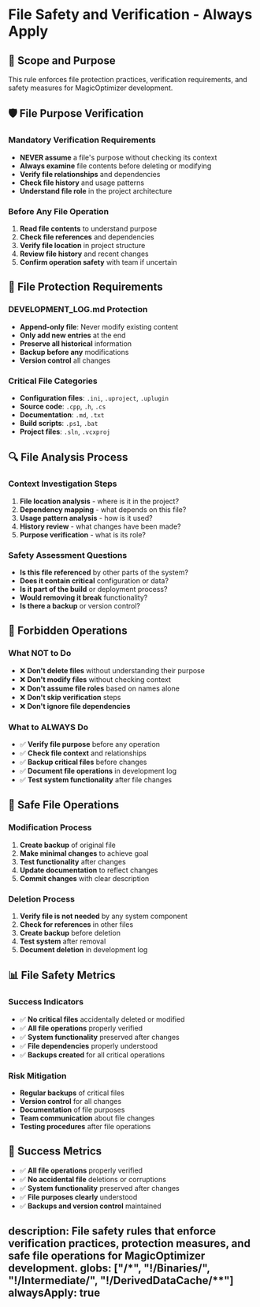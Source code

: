 # File Safety and Verification - Always Apply

## 🎯 **Scope and Purpose**

This rule enforces file protection practices, verification requirements, and safety measures for MagicOptimizer development.

## 🛡️ **File Purpose Verification**

### **Mandatory Verification Requirements**
- **NEVER assume** a file's purpose without checking its context
- **Always examine** file contents before deleting or modifying
- **Verify file relationships** and dependencies
- **Check file history** and usage patterns
- **Understand file role** in the project architecture

### **Before Any File Operation**
1. **Read file contents** to understand purpose
2. **Check file references** and dependencies
3. **Verify file location** in project structure
4. **Review file history** and recent changes
5. **Confirm operation safety** with team if uncertain

## 📁 **File Protection Requirements**

### **DEVELOPMENT_LOG.md Protection**
- **Append-only file**: Never modify existing content
- **Only add new entries** at the end
- **Preserve all historical** information
- **Backup before any** modifications
- **Version control** all changes

### **Critical File Categories**
- **Configuration files**: `.ini`, `.uproject`, `.uplugin`
- **Source code**: `.cpp`, `.h`, `.cs`
- **Documentation**: `.md`, `.txt`
- **Build scripts**: `.ps1`, `.bat`
- **Project files**: `.sln`, `.vcxproj`

## 🔍 **File Analysis Process**

### **Context Investigation Steps**
1. **File location analysis** - where is it in the project?
2. **Dependency mapping** - what depends on this file?
3. **Usage pattern analysis** - how is it used?
4. **History review** - what changes have been made?
5. **Purpose verification** - what is its role?

### **Safety Assessment Questions**
- **Is this file referenced** by other parts of the system?
- **Does it contain critical** configuration or data?
- **Is it part of the build** or deployment process?
- **Would removing it break** functionality?
- **Is there a backup** or version control?

## 🚫 **Forbidden Operations**

### **What NOT to Do**
- ❌ **Don't delete files** without understanding their purpose
- ❌ **Don't modify files** without checking context
- ❌ **Don't assume file roles** based on names alone
- ❌ **Don't skip verification** steps
- ❌ **Don't ignore file dependencies**

### **What to ALWAYS Do**
- ✅ **Verify file purpose** before any operation
- ✅ **Check file context** and relationships
- ✅ **Backup critical files** before changes
- ✅ **Document file operations** in development log
- ✅ **Test system functionality** after file changes

## 🔄 **Safe File Operations**

### **Modification Process**
1. **Create backup** of original file
2. **Make minimal changes** to achieve goal
3. **Test functionality** after changes
4. **Update documentation** to reflect changes
5. **Commit changes** with clear description

### **Deletion Process**
1. **Verify file is not needed** by any system component
2. **Check for references** in other files
3. **Create backup** before deletion
4. **Test system** after removal
5. **Document deletion** in development log

## 📊 **File Safety Metrics**

### **Success Indicators**
- ✅ **No critical files** accidentally deleted or modified
- ✅ **All file operations** properly verified
- ✅ **System functionality** preserved after changes
- ✅ **File dependencies** properly understood
- ✅ **Backups created** for all critical operations

### **Risk Mitigation**
- **Regular backups** of critical files
- **Version control** for all changes
- **Documentation** of file purposes
- **Team communication** about file changes
- **Testing procedures** after file operations

## 🎯 **Success Metrics**

- ✅ **All file operations** properly verified
- ✅ **No accidental file** deletions or corruptions
- ✅ **System functionality** preserved after changes
- ✅ **File purposes clearly** understood
- ✅ **Backups and version control** maintained

description: File safety rules that enforce verification practices, protection measures, and safe file operations for MagicOptimizer development.
globs: ["**/*", "!**/Binaries/**", "!**/Intermediate/**", "!**/DerivedDataCache/**"]
alwaysApply: true
---
